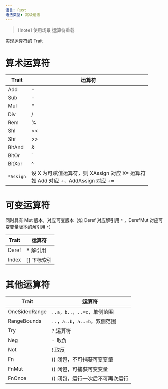 ```yaml
---
语言: Rust
语法类型: 高级语法
---
```

> [!note] 使用场景
> 运算符重载

实现运算符的 Trait
# 算术运算符

| Trait     | 运算符                                                                   |
| --------- | --------------------------------------------------------------------- |
| Add       | +                                                                   |
| Sub       | -                                                                   |
| Mul       | *                                                                   |
| Div       | /                                                                   |
| Rem       | %                                                                   |
| Shl       | <<                                                                  |
| Shr       | >>                                                                  |
| BitAnd    | &                                                                   |
| BitOr     | `                                                                   |
| BitXor    | ^                                                                   |
| `*Assign` | 设 X 为可赋值运算符，则 XAssign 对应 X= 运算符  <br>如 Add 对应 +，AddAssign 对应 += |
# 可变运算符

同时具有 Mut 版本，对应可变版本（如 Deref 对应解引用 `*` ，DerefMut 对应可变变量版本的解引用 `*`）

| Trait | 运算符       |
| ----- | --------- |
| Deref | * 解引用   |
| Index | [] 下标索引 |
# 其他运算符

| Trait         | 运算符                          |
| ------------- | ---------------------------- |
| OneSidedRange | `..a`，`b..`，`..=c`，单侧范围  |
| RangeBounds   | `..`，`a..b`，`a..=b`，双侧范围 |
| Try           | ? 运算符                      |
| Neg           | - 取负                       |
| Not           | ! 取反                       |
| Fn            | () 闭包，不可捕获可变变量             |
| FnMut         | () 闭包，可捕获可变变量              |
| FnOnce        | () 闭包，运行一次后不可再次运行          |
